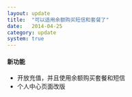 ```yaml
---
layout: update
title:  "可以适用余额购买短信和套餐了"
date:   2014-04-25
category: update
system: true
---
```


#### 新功能
* 开放充值，并且使用余额购买套餐和短信
* 个人中心页面改版